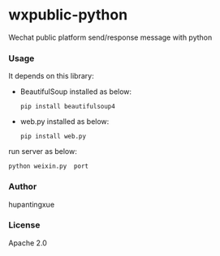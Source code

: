 wxpublic-python
===============

Wechat public platform send/response message with python
<h3>Usage</h3>
<p>It depends on this library:</p>
<ul>
<li>BeautifulSoup installed as below:<pre><code>pip install beautifulsoup4</pre></code></li>
<li>web.py installed as below:<pre><code>pip install web.py</pre></code></li>
</ul>

<p>run server as below:</p>
<pre><code>python weixin.py  port</pre></code>

<h3>Author</h3>
hupantingxue
<h3>License</h3>
Apache 2.0
